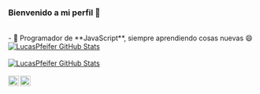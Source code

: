 ### Bienvenido a mi perfil 👋

<br />
- 🌱 Programador de **JavaScript**, siempre aprendiendo cosas nuevas 😄
  
<a href="https://github.com/Lucas-Pfeifer">
  <img align="center" src="https://github-readme-stats-anuraghazra1.vercel.app/api?username=Lucas-Pfeifer&show_icons=true&include_all_commits=true&theme=monokai&count_private=true" alt="LucasPfeifer GitHub Stats" />
</a>
<br />
<br />
<a href="https://github.com/Lucas-Pfeifer">
  <img align="center" src="https://github-readme-stats.vercel.app/api/top-langs/?username=Lucas-Pfeifer&langs_count=5&theme=dark&layout=compact" alt="LucasPfeifer GitHub Stats" />
<br />
<br />
<a href="https://twitter.com/lucas2008pfeif1">
  <img align="left" alt="lucas2008pfeif1" width="21px" src="https://raw.githubusercontent.com/anuraghazra/anuraghazra/master/assets/twitter.svg" />
</a>

<a href="https://discord.com/users/575477637456068634">
  <img align="left" alt="Lucas_P#6869" width="21px" src="https://raw.githubusercontent.com/anuraghazra/anuraghazra/master/assets/discord-round.svg" />
</a>
<br />
